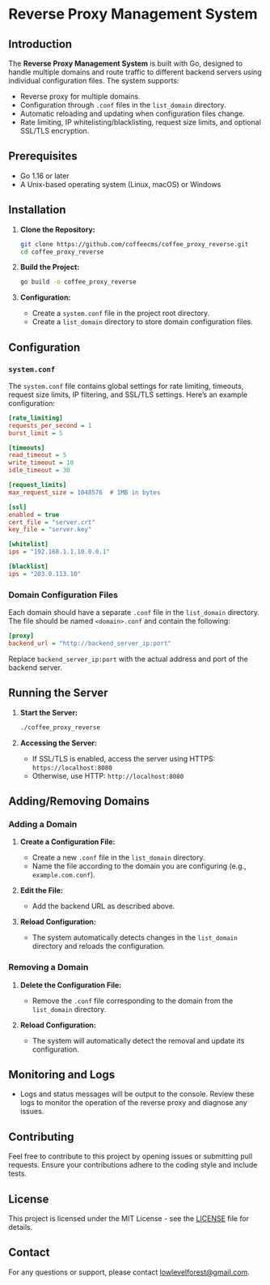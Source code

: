 # Reverse Proxy Management System

## Introduction

The **Reverse Proxy Management System** is built with Go, designed to handle multiple domains and route traffic to different backend servers using individual configuration files. The system supports:
- Reverse proxy for multiple domains.
- Configuration through `.conf` files in the `list_domain` directory.
- Automatic reloading and updating when configuration files change.
- Rate limiting, IP whitelisting/blacklisting, request size limits, and optional SSL/TLS encryption.

## Prerequisites

- Go 1.16 or later
- A Unix-based operating system (Linux, macOS) or Windows

## Installation

1. **Clone the Repository:**

   ```bash
   git clone https://github.com/coffeecms/coffee_proxy_reverse.git
   cd coffee_proxy_reverse
   ```

2. **Build the Project:**

   ```bash
   go build -o coffee_proxy_reverse
   ```

3. **Configuration:**
   - Create a `system.conf` file in the project root directory.
   - Create a `list_domain` directory to store domain configuration files.

## Configuration

### `system.conf`

The `system.conf` file contains global settings for rate limiting, timeouts, request size limits, IP filtering, and SSL/TLS settings. Here’s an example configuration:

```ini
[rate_limiting]
requests_per_second = 1
burst_limit = 5

[timeouts]
read_timeout = 5
write_timeout = 10
idle_timeout = 30

[request_limits]
max_request_size = 1048576  # 1MB in bytes

[ssl]
enabled = true
cert_file = "server.crt"
key_file = "server.key"

[whitelist]
ips = "192.168.1.1,10.0.0.1"

[blacklist]
ips = "203.0.113.10"
```

### Domain Configuration Files

Each domain should have a separate `.conf` file in the `list_domain` directory. The file should be named `<domain>.conf` and contain the following:

```ini
[proxy]
backend_url = "http://backend_server_ip:port"
```

Replace `backend_server_ip:port` with the actual address and port of the backend server.

## Running the Server

1. **Start the Server:**

   ```bash
   ./coffee_proxy_reverse
   ```

2. **Accessing the Server:**
   - If SSL/TLS is enabled, access the server using HTTPS: `https://localhost:8080`
   - Otherwise, use HTTP: `http://localhost:8080`

## Adding/Removing Domains

### Adding a Domain

1. **Create a Configuration File:**
   - Create a new `.conf` file in the `list_domain` directory.
   - Name the file according to the domain you are configuring (e.g., `example.com.conf`).

2. **Edit the File:**
   - Add the backend URL as described above.

3. **Reload Configuration:**
   - The system automatically detects changes in the `list_domain` directory and reloads the configuration.

### Removing a Domain

1. **Delete the Configuration File:**
   - Remove the `.conf` file corresponding to the domain from the `list_domain` directory.

2. **Reload Configuration:**
   - The system will automatically detect the removal and update its configuration.

## Monitoring and Logs

- Logs and status messages will be output to the console. Review these logs to monitor the operation of the reverse proxy and diagnose any issues.

## Contributing

Feel free to contribute to this project by opening issues or submitting pull requests. Ensure your contributions adhere to the coding style and include tests.

## License

This project is licensed under the MIT License - see the [LICENSE](LICENSE) file for details.

## Contact

For any questions or support, please contact [lowlevelforest@gmail.com](mailto:lowlevelforest@gmail.com).
